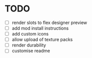 # TODO

- [ ] render slots to flex designer preview
- [ ] add mod install instructions
- [ ] add custom icons
- [ ] allow upload of texture packs
- [ ] render durability
- [ ] customise readme